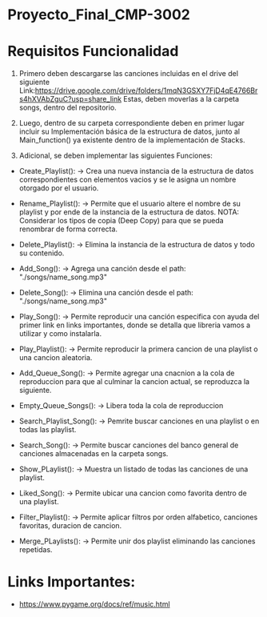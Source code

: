 # Proyecto_Final_CMP-3002

# Requisitos Funcionalidad
1. Primero deben descargarse las canciones incluidas en el drive del siguiente Link:https://drive.google.com/drive/folders/1mqN3GSXY7FjD4qE4766Brs4hXVAbZguC?usp=share_link
Estas, deben moverlas a la carpeta songs, dentro del repositorio.

2. Luego, dentro de su carpeta correspondiente deben en primer lugar incluir su Implementación básica de la estructura de datos, junto al Main_function() ya existente dentro de la implementación de Stacks. 

3. Adicional, se deben implementar las siguientes Funciones:
- Create_Playlist(): -> Crea una nueva instancia de la estructura de datos correspondientes con elementos vacios y se le asigna un nombre otorgado por el usuario.
- Rename_Playlist(): -> Permite que el usuario altere el nombre de su playlist y por ende de la instancia de la estructura de datos. NOTA: Considerar los tipos de copia (Deep Copy) para que se pueda renombrar de forma correcta.
- Delete_Playlist(): -> Elimina la instancia de la estructura de datos y todo su contenido.

- Add_Song(): -> Agrega una canción desde el path: "./songs/name_song.mp3"
- Delete_Song(): -> Elimina una canción desde el path: "./songs/name_song.mp3"

- Play_Song(): -> Permite reproducir una canción especifica con ayuda del primer link en links importantes, donde se detalla que libreria
vamos a utilizar y como instalarla.
- Play_Playlist(): -> Permite reproducir la primera cancion de una playlist o una cancion aleatoria.
- Add_Queue_Song(): -> Permite agregar una cnacnion a la cola de reproduccion para que al culminar la cancion actual, se reproduzca la siguiente.
- Empty_Queue_Songs(): -> Libera toda la cola de reproduccion

- Search_Playlist_Song(): -> Pemrite buscar canciones en una playlist o en todas las playlist.
- Search_Song(): -> Permite buscar canciones del banco general de canciones almacenadas en la carpeta songs.

- Show_PLaylist(): -> Muestra un listado de todas las canciones de una playlist.
- Liked_Song(): -> Permite ubicar una cancion como favorita dentro de una playlist.
- Filter_Playlist(): -> Permite aplicar filtros por orden alfabetico, canciones favoritas, duracion de cancion.
- Merge_PLaylists(): -> Permite unir dos playlist eliminando las canciones repetidas.

# Links Importantes:
- https://www.pygame.org/docs/ref/music.html

